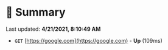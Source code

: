 # 📖 Summary
Last updated: **4/21/2021, 8:10:49 AM**

- `GET` [https://google.com](https://google.com) - **Up** (109ms)
